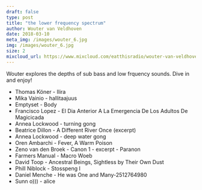 ```yaml
---
draft: false
type: post
title: "the lower frequency spectrum"
author: Wouter van Veldhoven
date: 2018-03-10
meta_img: /images/wouter_6.jpg
img: /images/wouter_6.jpg
size: 2
mixcloud_url: https://www.mixcloud.com/eatthisradio/wouter-van-veldhoven-the-lower-frequency-spectrum/
---
```

Wouter explores the depths of sub bass and low frquency sounds. Dive in and enjoy! 

- Thomas Köner - Ilira
- Mika Vainio - hallitaajuus
- Emptyset - Body
- Francisco Lopez - El Dia Anterior A La Emergencia De Los Adultos De Magicicada
- Annea Lockwood - turning gong
- Beatrice Dillon - A Different River Once (excerpt)
- Annea Lockwood - deep water gong
- Oren Ambarchi - Fever, A Warm Poison
- Zeno van den Broek - Canon 1 - excerpt - Paranon
- Farmers Manual - Macro Woeb
- David Toop - Ancestral Beings, Sightless by Their Own Dust
- Phill Niblock - Stosspeng I
- Daniel Menche - He was One and Many-2512764980
- Sunn o))) - alice
